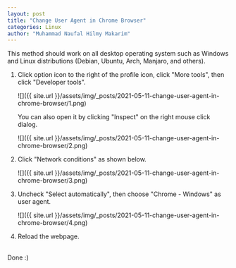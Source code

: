 ```yaml
---
layout: post
title: "Change User Agent in Chrome Browser"
categories: Linux
author: "Muhammad Naufal Hilmy Makarim"
---
```



This method should work on all desktop operating system such as Windows and Linux distributions (Debian, Ubuntu, Arch, Manjaro, and others).

1.  Click option icon to the right of the profile icon, click "More tools", then click "Developer tools".

    ![]({{ site.url }}/assets/img/_posts/2021-05-11-change-user-agent-in-chrome-browser/1.png)

    You can also open it by clicking "Inspect" on the right mouse click dialog.

    ![]({{ site.url }}/assets/img/_posts/2021-05-11-change-user-agent-in-chrome-browser/2.png)

2.  Click "Network conditions" as shown below.

    ![]({{ site.url }}/assets/img/_posts/2021-05-11-change-user-agent-in-chrome-browser/3.png)

3.  Uncheck "Select automatically", then choose "Chrome - Windows" as user agent.

    ![]({{ site.url }}/assets/img/_posts/2021-05-11-change-user-agent-in-chrome-browser/4.png)

4.  Reload the webpage.


<br>
Done :)
